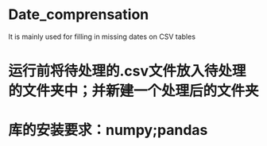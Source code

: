 # Date_comprensation
It is mainly used for filling in missing dates on CSV tables
# 运行前将待处理的.csv文件放入待处理的文件夹中；并新建一个处理后的文件夹
# 库的安装要求：numpy;pandas
